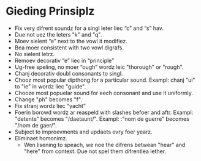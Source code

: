 # Gieding Prinsiplz

* Fix very difrent soundz for a singl leter liec “c” and “s” hav.
* Due not uez the leters "k" and "q".
* Moev sielent “e” next to the vowl it modifiez.
* Bea moer consistent with two vowl digrafs.
* No sielent letrz.
* Remoev decorativ “e” liec in “principle” 
* Ug-free speling, no moer “ough” wordz leic "thorough" or "rough".
* Chanj decorativ doubl consonants to singl.
* Chooz most popular dipthong for a particular sound. Exampl: chanj "ui" to "ie" in wordz liec "guide".
* Chooze most popuelar sound for eech consonant and use it uniformly.
* Change "ph" becomes "f".
* Fix stranj wordz liec “yacht”
* Foerin borowd wordz ar reaspeld with slashes befoer and aftr. Exampl: "detente" becomes "/daetaunt/". Exampl: :"nom de guerre" becomes "/nom de gaer/".
* Subject to improevments and updaets evry foer yearz.
* Eliminaet homonimz.
    * Wen lisening to speach, we noe the difrens betwean "hear" and "here" from context. Due not spel them difrentlea iether.
    
